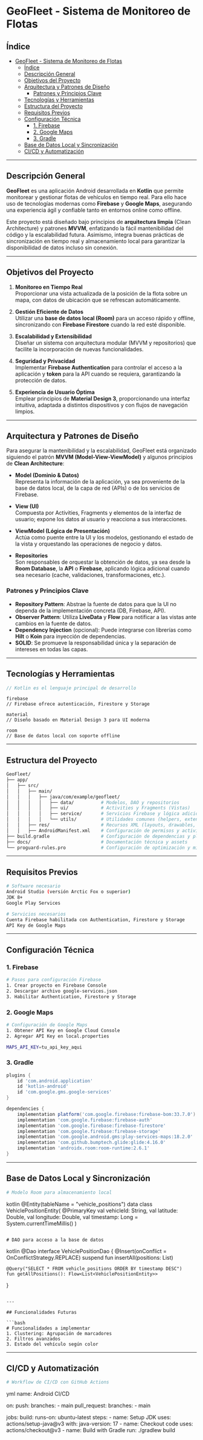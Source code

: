 # GeoFleet - Sistema de Monitoreo de Flotas

## Índice

- [GeoFleet - Sistema de Monitoreo de Flotas](#geofleet---sistema-de-monitoreo-de-flotas)
  - [Índice](#índice)
  - [Descripción General](#descripción-general)
  - [Objetivos del Proyecto](#objetivos-del-proyecto)
  - [Arquitectura y Patrones de Diseño](#arquitectura-y-patrones-de-diseño)
    - [Patrones y Principios Clave](#patrones-y-principios-clave)
  - [Tecnologías y Herramientas](#tecnologías-y-herramientas)
  - [Estructura del Proyecto](#estructura-del-proyecto)
  - [Requisitos Previos](#requisitos-previos)
  - [Configuración Técnica](#configuración-técnica)
    - [1. Firebase](#1-firebase)
    - [2. Google Maps](#2-google-maps)
    - [3. Gradle](#3-gradle)
  - [Base de Datos Local y Sincronización](#base-de-datos-local-y-sincronización)
  - [CI/CD y Automatización](#cicd-y-automatización)

---

## Descripción General

**GeoFleet** es una aplicación Android desarrollada en **Kotlin** que permite monitorear y gestionar flotas de vehículos en tiempo real. Para ello hace uso de tecnologías modernas como **Firebase** y **Google Maps**, asegurando una experiencia ágil y confiable tanto en entornos online como offline.

Este proyecto está diseñado bajo principios de **arquitectura limpia** (Clean Architecture) y patrones **MVVM**, enfatizando la fácil mantenibilidad del código y la escalabilidad futura. Asimismo, integra buenas prácticas de sincronización en tiempo real y almacenamiento local para garantizar la disponibilidad de datos incluso sin conexión.

---

## Objetivos del Proyecto

1. **Monitoreo en Tiempo Real**  
   Proporcionar una vista actualizada de la posición de la flota sobre un mapa, con datos de ubicación que se refrescan automáticamente.

2. **Gestión Eficiente de Datos**  
   Utilizar una **base de datos local (Room)** para un acceso rápido y offline, sincronizando con **Firebase Firestore** cuando la red esté disponible.

3. **Escalabilidad y Extensibilidad**  
   Diseñar un sistema con arquitectura modular (MVVM y repositorios) que facilite la incorporación de nuevas funcionalidades.

4. **Seguridad y Privacidad**  
   Implementar **Firebase Authentication** para controlar el acceso a la aplicación y **token** para la API cuando se requiera, garantizando la protección de datos.

5. **Experiencia de Usuario Óptima**  
   Emplear principios de **Material Design 3**, proporcionando una interfaz intuitiva, adaptada a distintos dispositivos y con flujos de navegación limpios.

---

## Arquitectura y Patrones de Diseño

Para asegurar la mantenibilidad y la escalabilidad, GeoFleet está organizado siguiendo el patrón **MVVM (Model-View-ViewModel)** y algunos principios de **Clean Architecture**:

- **Model (Dominio & Datos)**  
  Representa la información de la aplicación, ya sea proveniente de la base de datos local, de la capa de red (APIs) o de los servicios de Firebase.

- **View (UI)**  
  Compuesta por Activities, Fragments y elementos de la interfaz de usuario; expone los datos al usuario y reacciona a sus interacciones.

- **ViewModel (Lógica de Presentación)**  
  Actúa como puente entre la UI y los modelos, gestionando el estado de la vista y orquestando las operaciones de negocio y datos.

- **Repositories**  
  Son responsables de orquestar la obtención de datos, ya sea desde la **Room Database**, la **API** o **Firebase**, aplicando lógica adicional cuando sea necesario (cache, validaciones, transformaciones, etc.).

### Patrones y Principios Clave

- **Repository Pattern**: Abstrae la fuente de datos para que la UI no dependa de la implementación concreta (DB, Firebase, API).  
- **Observer Pattern**: Utiliza **LiveData** y **Flow** para notificar a las vistas ante cambios en la fuente de datos.  
- **Dependency Injection** (opcional): Puede integrarse con librerías como **Hilt** o **Koin** para inyección de dependencias.  
- **SOLID**: Se promueve la responsabilidad única y la separación de intereses en todas las capas.

---

## Tecnologías y Herramientas

```kotlin
// Kotlin es el lenguaje principal de desarrollo
```

```
firebase
// Firebase ofrece autenticación, Firestore y Storage
```

```
material
// Diseño basado en Material Design 3 para UI moderna
```

```
room
// Base de datos local con soporte offline
```

---

## Estructura del Proyecto

```bash
GeoFleet/
├── app/
│   ├── src/
│   │   ├── main/
│   │   │   ├── java/com/example/geofleet/
│   │   │   │   ├── data/          # Modelos, DAO y repositorios
│   │   │   │   ├── ui/            # Activities y Fragments (Vistas)
│   │   │   │   ├── service/       # Servicios Firebase y lógica adicional
│   │   │   │   └── utils/         # Utilidades comunes (helpers, extensiones)
│   │   ├── res/                   # Recursos XML (layouts, drawables, strings)
│   │   ├── AndroidManifest.xml    # Configuración de permisos y actividades
├── build.gradle                   # Configuración de dependencias y plugins
├── docs/                          # Documentación técnica y assets
└── proguard-rules.pro             # Configuración de optimización y minificación
```

---

## Requisitos Previos

```bash
# Software necesario
Android Studio (versión Arctic Fox o superior)
JDK 8+
Google Play Services

# Servicios necesarios
Cuenta Firebase habilitada con Authentication, Firestore y Storage
API Key de Google Maps
```

---

## Configuración Técnica

### 1. Firebase

```bash
# Pasos para configuración Firebase
1. Crear proyecto en Firebase Console
2. Descargar archivo google-services.json
3. Habilitar Authentication, Firestore y Storage
```

### 2. Google Maps

```bash
# Configuración de Google Maps
1. Obtener API Key en Google Cloud Console
2. Agregar API Key en local.properties

MAPS_API_KEY=tu_api_key_aqui
```

### 3. Gradle

```groovy
plugins {
    id 'com.android.application'
    id 'kotlin-android'
    id 'com.google.gms.google-services'
}

dependencies {
    implementation platform('com.google.firebase:firebase-bom:33.7.0')
    implementation 'com.google.firebase:firebase-auth'
    implementation 'com.google.firebase:firebase-firestore'
    implementation 'com.google.firebase:firebase-storage'
    implementation 'com.google.android.gms:play-services-maps:18.2.0'
    implementation 'com.github.bumptech.glide:glide:4.16.0'
    implementation 'androidx.room:room-runtime:2.6.1'
}
```

---

## Base de Datos Local y Sincronización

```bash
# Modelo Room para almacenamiento local
```
kotlin
@Entity(tableName = "vehicle_positions")
data class VehiclePositionEntity(
    @PrimaryKey val vehicleId: String,
    val latitude: Double,
    val longitude: Double,
    val timestamp: Long = System.currentTimeMillis()
)
```

# DAO para acceso a la base de datos
```
kotlin
@Dao
interface VehiclePositionDao {
    @Insert(onConflict = OnConflictStrategy.REPLACE)
    suspend fun insertAll(positions: List<VehiclePositionEntity>)

    @Query("SELECT * FROM vehicle_positions ORDER BY timestamp DESC")
    fun getAllPositions(): Flow<List<VehiclePositionEntity>>
}
```

---

## Funcionalidades Futuras

```bash
# Funcionalidades a implementar
1. Clustering: Agrupación de marcadores
2. Filtros avanzados
3. Estado del vehículo según color
```

---

## CI/CD y Automatización

```bash
# Workflow de CI/CD con GitHub Actions
```
yml
name: Android CI/CD

on:
  push:
    branches:
      - main
  pull_request:
    branches:
      - main

jobs:
  build:
    runs-on: ubuntu-latest
    steps:
    - name: Setup JDK
      uses: actions/setup-java@v3
      with:
        java-version: 17
    - name: Checkout code
      uses: actions/checkout@v3
    - name: Build with Gradle
      run: ./gradlew build
```
